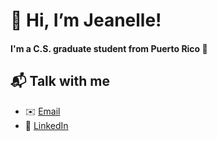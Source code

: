 # 👋 Hi, I’m Jeanelle!
#### I'm a C.S. graduate student from Puerto Rico 🌊
## **📬 Talk with me**
* ✉️ [Email](mailto:Jematormal91@gmail.com)
* 🏢  [LinkedIn](https://www.linkedin.com/in/jeanelletorres/)

